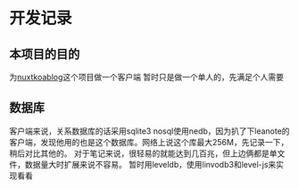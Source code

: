 # 开发记录

## 本项目的目的
为[nuxtkoablog](https://github.com/carlleton/nuxtkoablog)这个项目做一个客户端
暂时只是做一个单人的，先满足个人需要

## 数据库
客户端来说，关系数据库的话采用sqlite3
nosql使用nedb，因为扒了下leanote的客户端，发现他用的也是这个数据库。网络上说这个库最大256M，先记录一下，稍后对比其他的。
对于笔记来说，很轻易的就能达到几百兆，但上边俩都是单文件，数据量大时扩展来说不容易。
暂时用leveldb，使用linvodb3和level-js来实现看看